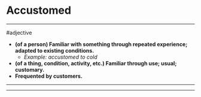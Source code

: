 # Accustomed
---
#adjective
- **(of a person) Familiar with something through repeated experience; adapted to existing conditions.**
	- _Example: accustomed to cold_
- **(of a thing, condition, activity, etc.) Familiar through use; usual; customary.**
- **Frequented by customers.**
---
---
